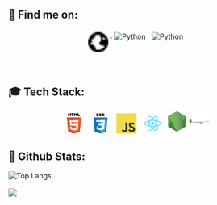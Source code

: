 <!---
<p align="center">  <img src="https://media4.giphy.com/media/xUA7bdpLxQhsSQdyog/giphy.gif?raw=true" alt="Sublime's custom image"/></p>
--->
## 🔭 Find me on:


<p align="center">
 <a href="https://www.michaelbeamer.de/" target="_blank" rel="noopener noreferrer"> <img src="https://raw.githubusercontent.com/iconic/open-iconic/master/svg/globe.svg" alt="Python" height="40" style="vertical-align:top; margin:4px"> </a>
 <a href="https://www.linkedin.com/in/michael-beamer/" target="_blank" rel="noopener noreferrer"> <img src="https://cdn.jsdelivr.net/npm/simple-icons@v3/icons/linkedin.svg" alt="Python" height="40" style="vertical-align:top; margin:4px"></a>
 <a href="mailto:beamermichael@gmail.com"> <img src="https://cdn.jsdelivr.net/npm/simple-icons@v3/icons/gmail.svg" alt="Python" height="40" style="vertical-align:top; margin:4px"></a>
</p>

<br />

## 🎓 Tech Stack:
<p align="center">
<img src="https://raw.githubusercontent.com/github/explore/80688e429a7d4ef2fca1e82350fe8e3517d3494d/topics/html/html.png" alt="html" height="40" style="vertical-align:top; margin:4px">
<img src="https://raw.githubusercontent.com/github/explore/80688e429a7d4ef2fca1e82350fe8e3517d3494d/topics/css/css.png" alt="css" height="40" style="vertical-align:top; margin:4px">
<img src="https://raw.githubusercontent.com/github/explore/80688e429a7d4ef2fca1e82350fe8e3517d3494d/topics/javascript/javascript.png" alt="Javascript" height="40" style="vertical-align:top; margin:4px">
<img src="https://raw.githubusercontent.com/github/explore/80688e429a7d4ef2fca1e82350fe8e3517d3494d/topics/react/react.png" alt="React" height="40" style="vertical-align:top; margin:4px">
<img src="https://raw.githubusercontent.com/github/explore/80688e429a7d4ef2fca1e82350fe8e3517d3494d/topics/nodejs/nodejs.png" alt="NodeJS" height="40" style="max-width: 100%;">
 <img src="https://raw.githubusercontent.com/github/explore/80688e429a7d4ef2fca1e82350fe8e3517d3494d/topics/mongodb/mongodb.png" alt="mongoDB" height="40" style="max-width: 100%;">





  
## 🎡 Github Stats:
<!-- <div>
 <a href="https://readme-stats-cfgj2cxdy.vercel.app/api?username=MrBeamer&count_private=true&show_icons=true&theme=react">
  <img  align="left" src="https://readme-stats-cfgj2cxdy.vercel.app/api?username=MrBeamer&count_private=true&show_icons=true&theme=react" />
</a>
<a href="https://readme-stats-cfgj2cxdy.vercel.app/api/top-langs/?username=MrBeamer&hide=ruby&theme=react">
  <img align="left" src="https://readme-stats-cfgj2cxdy.vercel.app/api/top-langs/?username=MrBeamer&hide=php&theme=react" />
</a> 
 </div> -->
![Top Langs](https://github-readme-stats.vercel.app/api/top-langs/?username=MrBeamer&theme=tokyonight)


<img align="center" src="https://camo.githubusercontent.com/90305aac0d788661fc17ef7085a4c2828a6305ccdb819265f50baedc6771c8f3/68747470733a2f2f6769746875622d726561646d652d73746174732e76657263656c2e6170702f6170692f746f702d6c616e67732f3f757365726e616d653d43686172616c616d626f73496f616e6e6f7526686964653d706870267468656d653d746f6b796f6e69676874" data-canonical-src="https://github-readme-stats.vercel.app/api/top-langs/?username=MrBeamer&hide=ruby&theme=react" style="max-width: 100%;">
